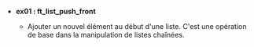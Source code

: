 - **ex01 : ft_list_push_front**

  - Ajouter un nouvel élément au début d'une liste. C'est une opération de base dans la manipulation de listes chaînées.
